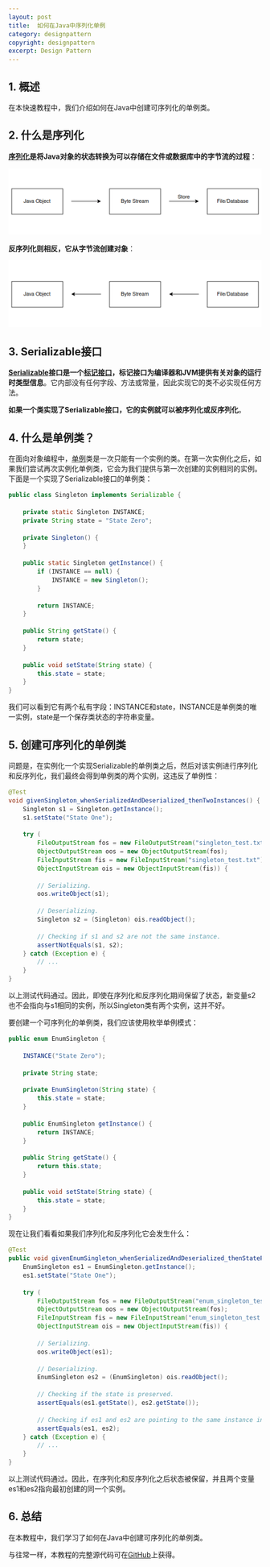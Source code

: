 ```yaml
---
layout: post
title:  如何在Java中序列化单例
category: designpattern
copyright: designpattern
excerpt: Design Pattern
---
```


## 1. 概述

在本快速教程中，我们介绍如何在Java中创建可序列化的单例类。

## 2. 什么是序列化

**[序列化]()是将Java对象的状态转换为可以存储在文件或数据库中的字节流的过程**：

![](/assets/images/2023/designpattern/javaserializesingleton01.png)

**反序列化则相反，它从字节流创建对象**：

![](/assets/images/2023/designpattern/javaserializesingleton02.png)

## 3. Serializable接口

**[Serializable](https://docs.oracle.com/javase/7/docs/api/java/io/Serializable.html)接口是一个[标记接口]()，标记接口为编译器和JVM提供有关对象的运行时类型信息**。它内部没有任何字段、方法或常量，因此实现它的类不必实现任何方法。

**如果一个类实现了Serializable接口，它的实例就可以被序列化或反序列化**。

## 4. 什么是单例类？

在面向对象编程中，[单例]()类是一次只能有一个实例的类。在第一次实例化之后，如果我们尝试再次实例化单例类，它会为我们提供与第一次创建的实例相同的实例。下面是一个实现了Serializable接口的单例类：

```java
public class Singleton implements Serializable {

    private static Singleton INSTANCE;
    private String state = "State Zero";

    private Singleton() {
    }

    public static Singleton getInstance() {
        if (INSTANCE == null) {
            INSTANCE = new Singleton();
        }

        return INSTANCE;
    }

    public String getState() {
        return state;
    }

    public void setState(String state) {
        this.state = state;
    }
}
```

我们可以看到它有两个私有字段：INSTANCE和state，INSTANCE是单例类的唯一实例，state是一个保存类状态的字符串变量。

## 5. 创建可序列化的单例类

问题是，在实例化一个实现Serializable的单例类之后，然后对该实例进行序列化和反序列化，我们最终会得到单例类的两个实例，这违反了单例性：

```java
@Test
void givenSingleton_whenSerializedAndDeserialized_thenTwoInstances() {
	Singleton s1 = Singleton.getInstance();
    s1.setState("State One");
    
	try (
		FileOutputStream fos = new FileOutputStream("singleton_test.txt");
		ObjectOutputStream oos = new ObjectOutputStream(fos);
		FileInputStream fis = new FileInputStream("singleton_test.txt");
		ObjectInputStream ois = new ObjectInputStream(fis)) {
        
		// Serializing.
		oos.writeObject(s1);
        
		// Deserializing.
		Singleton s2 = (Singleton) ois.readObject();
        
		// Checking if s1 and s2 are not the same instance.
		assertNotEquals(s1, s2);
	} catch (Exception e) {
		// ...
	}
}
```

以上测试代码通过。因此，即使在序列化和反序列化期间保留了状态，新变量s2也不会指向与s1相同的实例，所以Singleton类有两个实例，这并不好。

要创建一个可序列化的单例类，我们应该使用枚举单例模式：

```java
public enum EnumSingleton {

    INSTANCE("State Zero");

    private String state;

    private EnumSingleton(String state) {
        this.state = state;
    }

    public EnumSingleton getInstance() {
        return INSTANCE;
    }

    public String getState() {
        return this.state;
    }

    public void setState(String state) {
        this.state = state;
    }
}
```

现在让我们看看如果我们序列化和反序列化它会发生什么：

```java
@Test
public void givenEnumSingleton_whenSerializedAndDeserialized_thenStatePreserved() {
	EnumSingleton es1 = EnumSingleton.getInstance();
	es1.setState("State One");

	try (
		FileOutputStream fos = new FileOutputStream("enum_singleton_test.txt");
		ObjectOutputStream oos = new ObjectOutputStream(fos);
		FileInputStream fis = new FileInputStream("enum_singleton_test.txt");
		ObjectInputStream ois = new ObjectInputStream(fis)) {

		// Serializing.
		oos.writeObject(es1);

		// Deserializing.
		EnumSingleton es2 = (EnumSingleton) ois.readObject();

		// Checking if the state is preserved.
		assertEquals(es1.getState(), es2.getState());

		// Checking if es1 and es2 are pointing to the same instance in memory.
		assertEquals(es1, es2);
	} catch (Exception e) {
		// ...
	}
}
```

以上测试代码通过。因此，在序列化和反序列化之后状态被保留，并且两个变量es1和es2指向最初创建的同一个实例。

## 6. 总结

在本教程中，我们学习了如何在Java中创建可序列化的单例类。

与往常一样，本教程的完整源代码可在[GitHub](https://github.com/tuyucheng7/taketoday-tutorial4j/tree/master/design-patterns-modules)上获得。